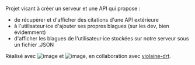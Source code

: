 Projet visant à créer un serveur et une API qui propose :

- de récupèrer et d'afficher des citations d'une API extérieure
- à l'utilisateur·ice d'ajouter ses propres blagues (sur les dev, bien évidemment)
- d'afficher les blagues de l'utilisateur·ice stockées sur notre serveur sous un fichier .JSON

Réalisé avec ![image](https://img.shields.io/badge/Express.js-404D59?style=for-the-badge) et ![image](https://img.shields.io/badge/Node.js-43853D?style=for-the-badge&logo=node.js&logoColor=white), en collaboration avec [violaine-drt](https://github.com/violaine-drt).
